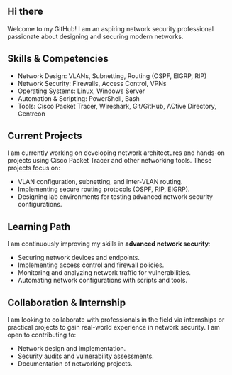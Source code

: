 ## Hi there 
Welcome to my GitHub! I am an aspiring network security professional passionate about designing and securing modern networks.
## Skills & Competencies
- Network Design: VLANs, Subnetting, Routing (OSPF, EIGRP, RIP)
- Network Security: Firewalls, Access Control, VPNs
- Operating Systems: Linux, Windows Server
- Automation & Scripting: PowerShell, Bash
- Tools: Cisco Packet Tracer, Wireshark, Git/GitHub, ACtive Directory, Centreon
  
## Current Projects
I am currently working on developing network architectures and hands-on projects using Cisco Packet Tracer and other networking tools. These projects focus on:

- VLAN configuration, subnetting, and inter-VLAN routing.
- Implementing secure routing protocols (OSPF, RIP, EIGRP).
- Designing lab environments for testing advanced network security configurations.
 
## Learning Path
I am continuously improving my skills in **advanced network security**:

- Securing network devices and endpoints.
- Implementing access control and firewall policies.
- Monitoring and analyzing network traffic for vulnerabilities.
- Automating network configurations with scripts and tools.

## Collaboration & Internship
I am looking to collaborate with professionals in the field via internships or practical projects to gain real-world experience in network security. I am open to contributing to:

- Network design and implementation.
- Security audits and vulnerability assessments.
- Documentation of networking projects.
<!--
**c911K/c911k** is a ✨ _special_ ✨ repository because its `README.md` (this file) appears on your GitHub profile.

Here are some ideas to get you started:

- 🔭 I’m currently working on ...
- 🌱 I’m currently learning ...
- 👯 I’m looking to collaborate on ...
- 🤔 I’m looking for help with ...
- 💬 Ask me about ...
- 📫 How to reach me: ...
- 😄 Pronouns: ...
- ⚡ Fun fact: ...
-->
